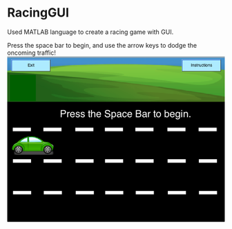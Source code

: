 # RacingGUI
Used MATLAB language to create a racing game with GUI.

Press the space bar to begin, and use the arrow keys to dodge the oncoming traffic!
![alt tag](https://raw.githubusercontent.com/zanejohnson8/RacingGUI/master/GUI_GAMES_M9_SEC046TEAM02/racinggame.png)
